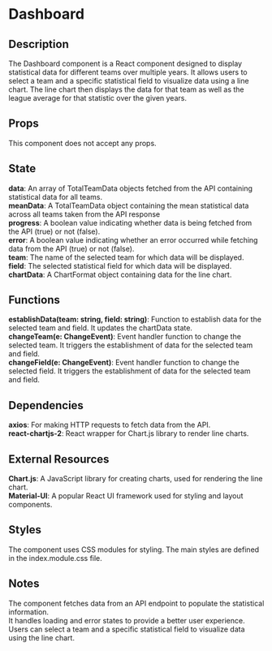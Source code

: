 # Dashboard

## Description

The Dashboard component is a React component designed to display statistical data for different teams over multiple years. It allows users to select a team and a specific statistical field to visualize data using a line chart. The line chart then displays the data for that team as well as the league average for that statistic over the given years.

## Props
This component does not accept any props.

## State
**data**: An array of TotalTeamData objects fetched from the API containing statistical data for all teams.  
**meanData**: A TotalTeamData object containing the mean statistical data across all teams taken from the API response  
**progress**: A boolean value indicating whether data is being fetched from the API (true) or not (false).  
**error**: A boolean value indicating whether an error occurred while fetching data from the API (true) or not (false).  
**team**: The name of the selected team for which data will be displayed.  
**field**: The selected statistical field for which data will be displayed.  
**chartData**: A ChartFormat object containing data for the line chart.  

## Functions
**establishData(team: string, field: string)**: Function to establish data for the selected team and field. It updates the chartData state.  
**changeTeam(e: ChangeEvent<HTMLSelectElement>)**: Event handler function to change the selected team. It triggers the establishment of data for the selected team and field.  
**changeField(e: ChangeEvent<HTMLSelectElement>)**: Event handler function to change the selected field. It triggers the establishment of data for the selected team and field.  

## Dependencies
**axios**: For making HTTP requests to fetch data from the API.  
**react-chartjs-2**: React wrapper for Chart.js library to render line charts.  

## External Resources
**Chart.js**: A JavaScript library for creating charts, used for rendering the line chart.  
**Material-UI**: A popular React UI framework used for styling and layout components.  

## Styles
The component uses CSS modules for styling. The main styles are defined in the index.module.css file.

## Notes
The component fetches data from an API endpoint to populate the statistical information.  
It handles loading and error states to provide a better user experience.  
Users can select a team and a specific statistical field to visualize data using the line chart.  
